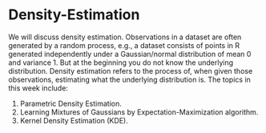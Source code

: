 # Density-Estimation

We will discuss density estimation. Observations in a dataset are often generated by a random process, e.g., a dataset consists of points in R generated independently under a Gaussian/normal distribution of mean 0 and variance 1. But at the beginning you do not know the underlying distribution. Density estimation refers to the process of, when given those observations, estimating what the underlying distribution is. The topics in this week include:

1. Parametric Density Estimation.
2. Learning Mixtures of Gaussians by Expectation-Maximization algorithm.
3. Kernel Density Estimation (KDE).
